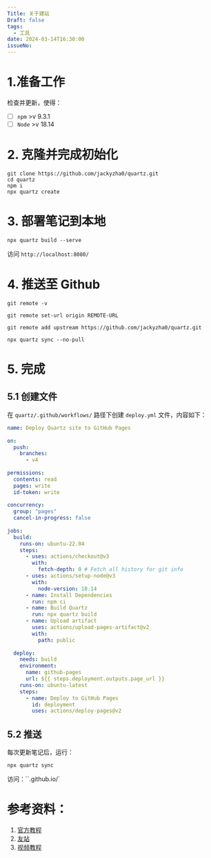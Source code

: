 ```yaml
---
Title: 关于建站
Draft: false
tags:
  - 工具
date: 2024-03-14T16:30:00
issueNo:
---
```



# 1.准备工作
检查并更新，使得：
- [ ]   `npm` >v 9.3.1
- [ ] `Node` >v 18.14
# 2. 克隆并完成初始化

```shell
git clone https://github.com/jackyzha0/quartz.git
cd quartz
npm i
npx quartz create
```

# 3. 部署笔记到本地

```shell
npx quartz build --serve
```

访问 `http://localhost:8080/` 

# 4. 推送至 Github

```shell
git remote -v
 
git remote set-url origin REMOTE-URL
 
git remote add upstream https://github.com/jackyzha0/quartz.git

npx quartz sync --no-pull
```

# 5. 完成

## 5.1 创建文件

在 `quartz/.github/workflows/` 路径下创建 `deploy.yml` 文件，内容如下：

```yaml
name: Deploy Quartz site to GitHub Pages
 
on:
  push:
    branches:
      - v4
 
permissions:
  contents: read
  pages: write
  id-token: write
 
concurrency:
  group: "pages"
  cancel-in-progress: false
 
jobs:
  build:
    runs-on: ubuntu-22.04
    steps:
      - uses: actions/checkout@v3
        with:
          fetch-depth: 0 # Fetch all history for git info
      - uses: actions/setup-node@v3
        with:
          node-version: 18.14
      - name: Install Dependencies
        run: npm ci
      - name: Build Quartz
        run: npx quartz build
      - name: Upload artifact
        uses: actions/upload-pages-artifact@v2
        with:
          path: public
 
  deploy:
    needs: build
    environment:
      name: github-pages
      url: ${{ steps.deployment.outputs.page_url }}
    runs-on: ubuntu-latest
    steps:
      - name: Deploy to GitHub Pages
        id: deployment
        uses: actions/deploy-pages@v2
```

## 5.2 推送

每次更新笔记后，运行：
```shell
npx quartz sync
```

访问：``<github-username>.github.io/<repository-name>`


# 参考资料：

1. [官方教程](https://quartz.jzhao.xyz/)
2. [友站](https://quartz.jzhao.xyz/showcase)
3. [视频教程](https://www.youtube.com/watch?v=6s6DT1yN4dw&ab_channel=NicolevanderHoeven)
